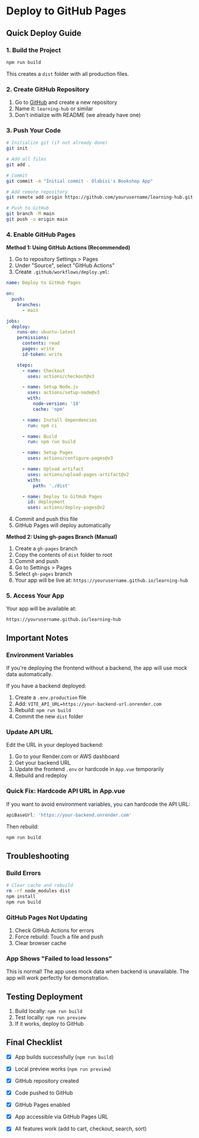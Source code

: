 # Deploy to GitHub Pages

## Quick Deploy Guide

### 1. Build the Project
```bash
npm run build
```

This creates a `dist` folder with all production files.

### 2. Create GitHub Repository

1. Go to [GitHub](https://github.com) and create a new repository
2. Name it: `learning-hub` or similar
3. Don't initialize with README (we already have one)

### 3. Push Your Code

```bash
# Initialize git (if not already done)
git init

# Add all files
git add .

# Commit
git commit -m "Initial commit - Olabisi's Bookshop App"

# Add remote repository
git remote add origin https://github.com/yourusername/learning-hub.git

# Push to GitHub
git branch -M main
git push -u origin main
```

### 4. Enable GitHub Pages

**Method 1: Using GitHub Actions (Recommended)**

1. Go to repository Settings > Pages
2. Under "Source", select "GitHub Actions"
3. Create `.github/workflows/deploy.yml`:

```yaml
name: Deploy to GitHub Pages

on:
  push:
    branches:
      - main

jobs:
  deploy:
    runs-on: ubuntu-latest
    permissions:
      contents: read
      pages: write
      id-token: write

    steps:
      - name: Checkout
        uses: actions/checkout@v3

      - name: Setup Node.js
        uses: actions/setup-node@v3
        with:
          node-version: '18'
          cache: 'npm'

      - name: Install dependencies
        run: npm ci

      - name: Build
        run: npm run build

      - name: Setup Pages
        uses: actions/configure-pages@v3

      - name: Upload artifact
        uses: actions/upload-pages-artifact@v2
        with:
          path: './dist'

      - name: Deploy to GitHub Pages
        id: deployment
        uses: actions/deploy-pages@v2
```

4. Commit and push this file
5. GitHub Pages will deploy automatically

**Method 2: Using gh-pages Branch (Manual)**

1. Create a `gh-pages` branch
2. Copy the contents of `dist` folder to root
3. Commit and push
4. Go to Settings > Pages
5. Select `gh-pages` branch
6. Your app will be live at: `https://yourusername.github.io/learning-hub`

### 5. Access Your App

Your app will be available at:
```
https://yourusername.github.io/learning-hub
```

## Important Notes

### Environment Variables
If you're deploying the frontend without a backend, the app will use mock data automatically.

If you have a backend deployed:
1. Create a `.env.production` file
2. Add: `VITE_API_URL=https://your-backend-url.onrender.com`
3. Rebuild: `npm run build`
4. Commit the new `dist` folder

### Update API URL

Edit the URL in your deployed backend:

1. Go to your Render.com or AWS dashboard
2. Get your backend URL
3. Update the frontend `.env` or hardcode in `App.vue` temporarily
4. Rebuild and redeploy

### Quick Fix: Hardcode API URL in App.vue

If you want to avoid environment variables, you can hardcode the API URL:

```javascript
apiBaseUrl: 'https://your-backend.onrender.com'
```

Then rebuild:
```bash
npm run build
```

## Troubleshooting

### Build Errors
```bash
# Clear cache and rebuild
rm -rf node_modules dist
npm install
npm run build
```

### GitHub Pages Not Updating
1. Check GitHub Actions for errors
2. Force rebuild: Touch a file and push
3. Clear browser cache

### App Shows "Failed to load lessons"
This is normal! The app uses mock data when backend is unavailable. The app will work perfectly for demonstration.

## Testing Deployment

1. Build locally: `npm run build`
2. Test locally: `npm run preview`
3. If it works, deploy to GitHub

## Final Checklist

- [x] App builds successfully (`npm run build`)
- [x] Local preview works (`npm run preview`)
- [x] GitHub repository created
- [x] Code pushed to GitHub
- [x] GitHub Pages enabled
- [x] App accessible via GitHub Pages URL
- [x] All features work (add to cart, checkout, search, sort)

